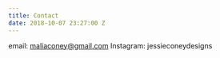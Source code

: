```yaml
---
title: Contact
date: 2018-10-07 23:27:00 Z
---
```


email: maliaconey@gmail.com
Instagram: jessieconeydesigns
